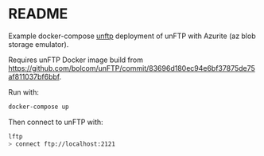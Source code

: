 # README

Example docker-compose [unftp](https://github.com/bolcom/unFTP) deployment of unFTP with Azurite (az blob storage emulator).

Requires unFTP Docker image build from https://github.com/bolcom/unFTP/commit/83696d180ec94e6bf37875de75af811037bf6bbf.

Run with:

```sh
docker-compose up
```

Then connect to unFTP with:

```sh
lftp
> connect ftp://localhost:2121
```

